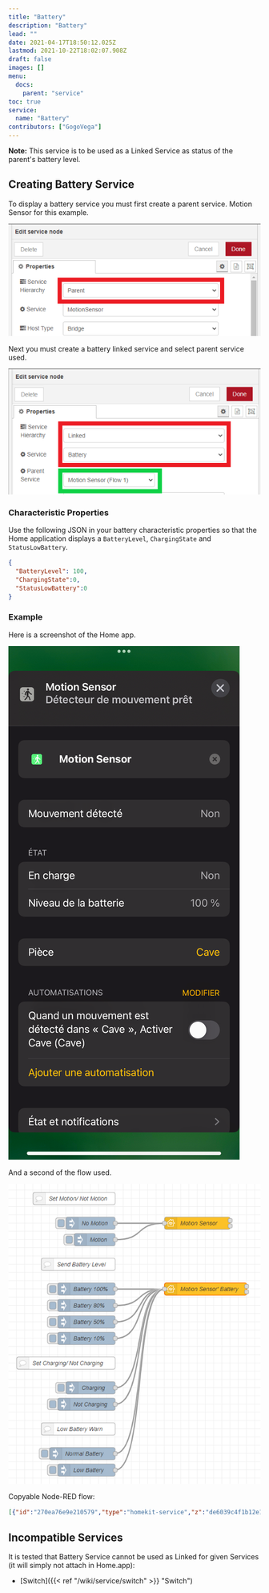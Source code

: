 ```yaml
---
title: "Battery"
description: "Battery"
lead: ""
date: 2021-04-17T18:50:12.025Z
lastmod: 2021-10-22T18:02:07.908Z
draft: false
images: []
menu:
  docs:
    parent: "service"
toc: true
service:
  name: "Battery"
contributors: ["GogoVega"]
---
```


**Note:** This service is to be used as a Linked Service as status of the parent's battery level.


## Creating Battery Service

To display a battery service you must first create a parent service. Motion Sensor for this example.

![Create Parent Service](battery_create_parent_service_example.png)

Next you must create a battery linked service and select parent service used.

![Create Linked Service](battery_create_linked_service_example.png)

### Characteristic Properties

Use the following JSON in your battery characteristic properties so that the Home application displays a `BatteryLevel`, `ChargingState` and `StatusLowBattery`.

```json
{ 
  "BatteryLevel": 100,
  "ChargingState":0,
  "StatusLowBattery":0
}
```
### Example

Here is a screenshot of the Home app.

![Battery Motion Sensor Home App](battery_motion_sensor_home_app_example.png)

And a second of the flow used.

![Battery Motion Sensor](battery_motion_sensor_example.png)

Copyable Node-RED flow:

```json
[{"id":"270ea76e9e210579","type":"homekit-service","z":"de6039c4f1b12e14","isParent":true,"hostType":"0","bridge":"5b5f6f73.10106","accessoryId":"","parentService":"","name":"Motion Sensor","serviceName":"MotionSensor","topic":"","filter":false,"manufacturer":"NRCHKB","model":"1.4.2","serialNo":"Default Serial Number","firmwareRev":"1.4.2","hardwareRev":"1.4.2","softwareRev":"1.4.2","cameraConfigVideoProcessor":"ffmpeg","cameraConfigSource":"","cameraConfigStillImageSource":"","cameraConfigMaxStreams":2,"cameraConfigMaxWidth":1280,"cameraConfigMaxHeight":720,"cameraConfigMaxFPS":10,"cameraConfigMaxBitrate":300,"cameraConfigVideoCodec":"libx264","cameraConfigAudioCodec":"libfdk_aac","cameraConfigAudio":false,"cameraConfigPacketSize":1316,"cameraConfigVerticalFlip":false,"cameraConfigHorizontalFlip":false,"cameraConfigMapVideo":"0:0","cameraConfigMapAudio":"0:1","cameraConfigVideoFilter":"scale=1280:720","cameraConfigAdditionalCommandLine":"-tune zerolatency","cameraConfigDebug":false,"cameraConfigSnapshotOutput":"disabled","cameraConfigInterfaceName":"","characteristicProperties":"{\"MotionDetected\":0}","waitForSetupMsg":false,"outputs":2,"x":520,"y":140,"wires":[[],[]]},{"id":"5229300c2735e424","type":"homekit-service","z":"de6039c4f1b12e14","isParent":false,"hostType":"0","bridge":"","accessoryId":"","parentService":"270ea76e9e210579","name":"Motion Sensor' Battery","serviceName":"Battery","topic":"","filter":false,"manufacturer":"NRCHKB","model":"1.4.2","serialNo":"Default Serial Number","firmwareRev":"1.4.2","hardwareRev":"1.4.2","softwareRev":"1.4.2","cameraConfigVideoProcessor":"ffmpeg","cameraConfigSource":"","cameraConfigStillImageSource":"","cameraConfigMaxStreams":2,"cameraConfigMaxWidth":1280,"cameraConfigMaxHeight":720,"cameraConfigMaxFPS":10,"cameraConfigMaxBitrate":300,"cameraConfigVideoCodec":"libx264","cameraConfigAudioCodec":"libfdk_aac","cameraConfigAudio":false,"cameraConfigPacketSize":1316,"cameraConfigVerticalFlip":false,"cameraConfigHorizontalFlip":false,"cameraConfigMapVideo":"0:0","cameraConfigMapAudio":"0:1","cameraConfigVideoFilter":"scale=1280:720","cameraConfigAdditionalCommandLine":"-tune zerolatency","cameraConfigDebug":false,"cameraConfigSnapshotOutput":"disabled","cameraConfigInterfaceName":"","characteristicProperties":"{\"BatteryLevel\":100,\"ChargingState\":0,\"StatusLowBattery\":0}","waitForSetupMsg":false,"outputs":2,"x":540,"y":300,"wires":[[],[]]},{"id":"e9b3d2fc.cdc198","type":"inject","z":"de6039c4f1b12e14","name":"Battery 100%","repeat":"","crontab":"","once":false,"onceDelay":0.1,"topic":"","payload":"{\"BatteryLevel\":100}","payloadType":"json","x":250,"y":300,"wires":[["5229300c2735e424"]]},{"id":"8e8b2d9a.b08f38","type":"inject","z":"de6039c4f1b12e14","name":"Battery 80%","props":[{"p":"payload"},{"p":"topic","vt":"str"}],"repeat":"","crontab":"","once":false,"onceDelay":0.1,"topic":"","payload":"{\"BatteryLevel\":80}","payloadType":"json","x":250,"y":340,"wires":[["5229300c2735e424"]]},{"id":"b28a9d8b.1ebdc8","type":"inject","z":"de6039c4f1b12e14","name":"Battery 50%","props":[{"p":"payload"},{"p":"topic","vt":"str"}],"repeat":"","crontab":"","once":false,"onceDelay":0.1,"topic":"","payload":"{\"BatteryLevel\":50}","payloadType":"json","x":250,"y":380,"wires":[["5229300c2735e424"]]},{"id":"967c2a2c.09ec3","type":"inject","z":"de6039c4f1b12e14","name":"Battery 10%","props":[{"p":"payload"},{"p":"topic","vt":"str"}],"repeat":"","crontab":"","once":false,"onceDelay":0.1,"topic":"","payload":"{\"BatteryLevel\":10}","payloadType":"json","x":250,"y":420,"wires":[["5229300c2735e424"]]},{"id":"2f863d43.01130a","type":"inject","z":"de6039c4f1b12e14","name":"Normal Battery","repeat":"","crontab":"","once":false,"onceDelay":0.1,"topic":"","payload":"{\"StatusLowBattery\":0}","payloadType":"json","x":240,"y":700,"wires":[["5229300c2735e424"]]},{"id":"daab91c1.ceffa","type":"inject","z":"de6039c4f1b12e14","name":"Low Battery","props":[{"p":"payload"},{"p":"topic","vt":"str"}],"repeat":"","crontab":"","once":false,"onceDelay":0.1,"topic":"","payload":"{\"StatusLowBattery\":1}","payloadType":"json","x":250,"y":740,"wires":[["5229300c2735e424"]]},{"id":"664d1272.88338c","type":"inject","z":"de6039c4f1b12e14","name":"Charging","props":[{"p":"payload"},{"p":"topic","vt":"str"}],"repeat":"","crontab":"","once":false,"onceDelay":0.1,"topic":"","payload":"{\"ChargingState\":1}","payloadType":"json","x":260,"y":540,"wires":[["5229300c2735e424"]]},{"id":"e672ec23.6106c8","type":"inject","z":"de6039c4f1b12e14","name":"Not Charging","repeat":"","crontab":"","once":false,"onceDelay":0.1,"topic":"","payload":"{\"ChargingState\":0}","payloadType":"json","x":250,"y":580,"wires":[["5229300c2735e424"]]},{"id":"cb380cba.a506b8","type":"comment","z":"de6039c4f1b12e14","name":"Send Battery Level","info":"","x":230,"y":240,"wires":[]},{"id":"7e840dd2.3c7b04","type":"comment","z":"de6039c4f1b12e14","name":"Set Charging/ Not Charging","info":"","x":200,"y":480,"wires":[]},{"id":"f6e13a0.c08e8c8","type":"comment","z":"de6039c4f1b12e14","name":"Low Battery Warn","info":"","x":230,"y":640,"wires":[]},{"id":"69c53b5d625253c9","type":"inject","z":"de6039c4f1b12e14","name":"No Motion","props":[{"p":"payload"}],"repeat":"","crontab":"","once":false,"onceDelay":0.1,"topic":"","payload":"{\"MotionDetected\":0}","payloadType":"json","x":260,"y":140,"wires":[["270ea76e9e210579"]]},{"id":"9b116214e494c26e","type":"inject","z":"de6039c4f1b12e14","name":"Motion","props":[{"p":"payload"}],"repeat":"","crontab":"","once":false,"onceDelay":0.1,"topic":"","payload":"{\"MotionDetected\":1}","payloadType":"json","x":270,"y":180,"wires":[["270ea76e9e210579"]]},{"id":"6bbc7ad48e2dbb20","type":"comment","z":"de6039c4f1b12e14","name":"Set Motion/ Not Motion","info":"","x":220,"y":80,"wires":[]},{"id":"5b5f6f73.10106","type":"homekit-bridge","bridgeName":"Pont Node-Red","pinCode":"123-45-321","port":"","allowInsecureRequest":true,"manufacturer":"NRCHKB","model":"1.2.0","serialNo":"Raspberry Pi 3 B+","firmwareRev":"1.2.0","hardwareRev":"1.2.0","softwareRev":"1.2.0","customMdnsConfig":false,"mdnsMulticast":true,"mdnsInterface":"","mdnsPort":"","mdnsIp":"","mdnsTtl":"","mdnsLoopback":true,"mdnsReuseAddr":true,"allowMessagePassthrough":true}]
```

## Incompatible Services

It is tested that Battery Service cannot be used as Linked for given Services (it will simply not attach in Home.app):

- [Switch]({{< ref "/wiki/service/switch" >}} "Switch")
